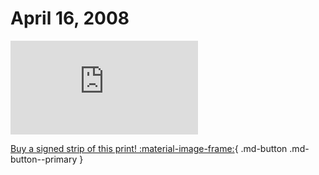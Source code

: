 # April 16, 2008

![](https://www.achewood.com/comic.php?date=04162008)

[Buy a signed strip of this print! :material-image-frame:](https://achewood-holiday-pop-up.myshopify.com/products/strip#04162008){ .md-button .md-button--primary }
